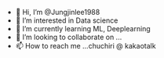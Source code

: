 - 👋 Hi, I’m @Jungjinlee1988
- 👀 I’m interested in Data science
- 🌱 I’m currently learning ML, Deeplearning
- 💞️ I’m looking to collaborate on ...
- 📫 How to reach me ...chuchiri @ kakaotalk

<!---
Jungjinlee1988/Jungjinlee1988 is a ✨ special ✨ repository because its `README.md` (this file) appears on your GitHub profile.
You can click the Preview link to take a look at your changes.
--->
